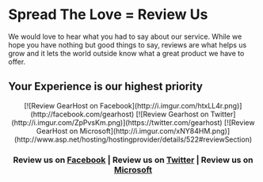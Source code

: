 # Spread The Love = Review Us
We would love to hear what you had to say about our service.  While we hope you have nothing but good things to say, reviews are what helps us grow and it lets the world outside know what a great product we have to offer.

## Your Experience is our highest priority
<div style="text-align: center;">[![Review GearHost on Facebook](http://i.imgur.com/htxLL4r.png)](http://facebook.com/gearhost)
[![Review Gearhost on Twitter](http://i.imgur.com/ZpPvsKm.png)](https://twitter.com/gearhost)
[![Review GearHost on Microsoft](http://i.imgur.com/xNY84HM.png)](http://www.asp.net/hosting/hostingprovider/details/522#reviewSection)

### Review us on [Facebook](http://facebook.com/gearhost) | Review us on [Twitter](https://twitter.com/gearhost) | Review us on [Microsoft](http://www.asp.net/hosting/hostingprovider/details/522#reviewSection)